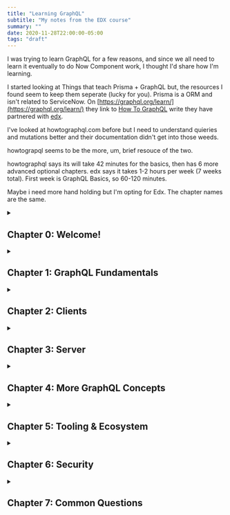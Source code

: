 ```yaml
---
title: "Learning GraphQL"
subtitle: "My notes from the EDX course"
summary: ""
date: 2020-11-28T22:00:00-05:00
tags: "draft"
---
```


I was trying to learn GraphQL for a few reasons, and since we all need to learn it eventually to do Now Component work, I thought I'd share how I'm learning.

I started looking at Things that teach Prisma + GraphQL but, the resources I found seem to keep them seperate (lucky for you).  Prisma is a ORM and isn't related to ServiceNow.  On [https://graphql.org/learn/](https://graphql.org/learn/) they link to [How To GraphQL](https://www.howtographql.com) write they have partnered with [edx](https://www.edx.org/course/exploring-graphql-a-query-language-for-apis).

I've looked at howtographql.com before but I need to understand quieries and mutations better and their documentation didn't get into those weeds.

howtograpql seems to be the more, um, brief resouce of the two.

howtographql says its will take 42 minutes for the basics, then has 6 more advanced optional chapters.
edx says it takes 1-2 hours per week (7 weeks total).  First week is GraphQL Basics, so 60-120 minutes.

Maybe i need more hand holding but I'm opting for Edx.  The chapter names are the same.  

<details>
  <summary><span><h2>Chapter 0: Welcome!</h2></span></summary>

  #### Prerequisites

  - Chapter 1 (nothing listed)
  - Chapter 2-6, need to be familiar with
    - Web Clients 
    - Web Servers
    - Web Development concepts such as;
      - Caching
      - HTTP Requests
      - Build time
  #### Getting Help
  
  [Discussion Forums](https://courses.edx.org/courses/course-v1:LinuxFoundationX+LFS141x+3T2019/discussion/forum/).  They recomend doing a search before you post to see if that has been addressed.

  #### Prisma, Novvum and Hasura

  [Prisma](https://www.prisma.io/) creates tools and that replaces traditional ORMs. Prisma enriches the GraphQL ecosystem and community by creating high-quality tools and software.
  
  [Novvum](https://novvum.io/) is a versatile full-stack agency specializing in GraphQL, React and Node. Novvum partners with companies to create meaningful products from start to finish.
  
  [Hasura](https://hasura.io/) is an open source engine that connects to your databases & microservices and auto-generates a production-ready GraphQL backend. Hasura gives you realtime GraphQL APIs that are high-performance, scalable, extensible & secure (with authorization baked in).

  #### Meet your Instructors

  - Allison Colyer @ Novvum
  - Rohit Ravikoti @ Novvum

</details>
<details>
  <summary><span><h2>Chapter 1: GraphQL Fundamentals</summary>
  <details>
  <summary><span><h3>Introduction to GraphQL<h3></span></summary>
  
  #### Goals
  By the end of this Section, we should be able to;
  - Define what GraphQL is
  - Explain advantages of GraphQL over REST API are
  - Present the history of GraphQL

  #### Notes
  
  - GraphQL is a New API Standard as an alternative to REST
  - GraphQL enables declarative data fetching
  - GraphQL server exposes a single endoing that response to queiries
  - GraphQL was made to allow clients to specifically get the data needed for low-data/poor connection areas
  - GraphQL shouldn't need modifications when changing the client/frontend, thus making development faster
  - GraphQL is not only for React Developers.  
  - GraphQL has been in use by Facebook from 2012
  - Netlix open-sourced their implementation called Falcor.

  #### Resources
  
  - Examine the [36 most important GraphQL concepts](https://36-concepts-graphql.netlify.com/)
  - [React.js Conf 2015 - Data fetching for React applications at Facebook](https://www.youtube.com/watch?v=9sc8Pyc51uU)
  </details>

  <details>
    <summary><span><h3>Comparison of GraphQL and REST</h3></span></summary>
  
  #### Goals
  By the end of this Section, we should be able to;
  - Compare examples of REST queries versus GraphQL queries
  - Explain how GraphQL solves the over-fetching and under-fetching problmes of REST APIs
  - Discuss why GraphQL allows frontend and backend teams to work independently

  #### Notes

  - REST has some great ideas such as
    - Stateless servers
    - Structured access to resouces
  - REST is a strict specification, but was wildy interpreted meaning nothing is standard.
  - GraphQL was made to cope with the need for more flexibility and efficiency in client-server communication
  - No more over and under fetching
    - Overfetching: downloading unnecessary data
    - Underfetching: An endpoint doesnt retrun enough of the right information
  - Schema serves as a contract between client and server

  #### Resources

  - [Lessons from 4 years of GraphQL](https://www.graphql.com/articles/4-years-of-graphql-lee-byron)

  </details>  

  <details>
    <summary><span><h2>Graph</h2></span></summary>

  </details>


</details>
<details>
  <summary><span><h2>Chapter 2: Clients</h2></span></summary>

</details>  
<details>
  <summary><span><h2>Chapter 3: Server</h2></span></summary>

</details>  
<details>
  <summary><span><h2>Chapter 4: More GraphQL Concepts</h2></span></summary>
</details>  
<details>
  <summary><span><h2>Chapter 5: Tooling & Ecosystem</h2></span></summary>
</details>  
<details>
  <summary><span><h2>Chapter 6: Security</h2></span></summary>
</details>  
<details>
  <summary><span><h2>Chapter 7: Common Questions</h2></span></summary>
</details>  